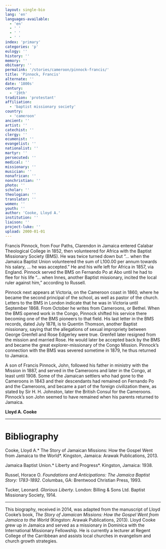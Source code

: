 ```yaml
---
layout: single-bio
lang: 'en'
languages-available:
  - 'en'
  - ' '
  - ' '
  - ' '
index: 'primary'
categories: 'p'
eulogy: ''
history: ''
memory: ''
obituary: ''
permalink: '/stories/cameroon/pinnock-francis/'
title: 'Pinnock, Francis'
alternate: ''
date: '1800s'
century:
  - '19th'
tradition: 'protestant'
affiliation:
  - 'baptist missionary society'
country:
  - 'cameroon'
ancient: ''
artist: ''
catechist: ''
clergy: ''
ecumenist: ''
evangelist: ''
nationalist: ''
martyr: ''
persecuted: ''
medical: ''
missionary: ''
musician: ''
nonafrican: ''
nonchristian: ''
photo: ''
scholar: ''
theologian: ''
translator: ''
women: ''
youth: ''
author: 'Cooke, Lloyd A.'
institution: ''
liaison: ''
project-luke: ''
upload: 2000-01-01
---
```



Francis Pinnock, from Four Paths, Clarendon in Jamaica entered Calabar Theological College in 1852, then volunteered for Africa with the Baptist Missionary Society (BMS). He was twice turned down but “... when the Jamaica Baptist Union volunteered the sum of L100.00 per annum towards his salary, … he was accepted.” He and his wife left for Africa in 1857, via England. Pinnock served the BMS on Fernando Po at Abo until he had to flee for his life “... when Innes, another Baptist missionary, incited the local ruler against him,” according to Russell.

Pinnock next appears at Victoria, on the Cameroon coast in 1860, where he became the second principal of the school, as well as pastor of the church. Letters to the BMS in London indicate that he was in Victoria until September 1868. From October he writes from Cameroons, or Bethel. When the BMS opened work in the Congo, Pinnock shifted his service there becoming one of the BMS pioneers to that field. His last letter in the BMS records, dated July 1878, is to Quentin Thomson, another Baptist missionary, saying that the allegations of sexual impropriety between George Grenfell and Rose Edgerley were true. Grenfell later resigned from the mission and married Rose. He would later be accepted back by the BMS and became the great explorer-missionary of the Congo Mission. Pinnock’s connection with the BMS was severed sometime in 1879, he thus returned to Jamaica.

A son of Francis Pinnock, John, followed his father in ministry with the Mission in 1887, and served in the Cameroons and later in the Congo, at least until 1908. Some of the Jamaican settlers who had gone to the Cameroons in 1843 and their descendants had remained on Fernando Po and the Cameroons, and became a part of the foreign civilization there, as stated by Sir H. H. Johnston, later the British Consul for the Cameroons. Pinnock’s son John seemed to have remained when his parents returned to Jamaica.

**Lloyd A. Cooke**

---

# Bibliography
Cooke, Lloyd A.* The Story of Jamaican Missions: How the Gospel Went from Jamaica to the World*. Kingston, Jamaica: Arawak Publications, 2013.

Jamaica Baptist Union.* Liberty and Progress*. Kingston, Jamaica: 1938.

Russel, Horace O. *Foundations and Anticipations: The Jamaica Baptist Story: 1783-1892*. Columbas, GA: Brentwood Christian Press, 1993.

Tucker, Leonard. *Glorious Liberty*. London: Billing & Sons Ltd. Baptist Missionary Society, 1914.

---

This biography, received in 2014, was adapted from the manuscript of Lloyd Cooke’s book, *The Story of Jamaican Missions: How the Gospel Went from Jamaica to the World* (Kingston: Arawak Publications, 2013). Lloyd Cooke grew up in Jamaica and served as a missionary in Dominica with the International Missionary Fellowship. He is currently a lecturer at Regent College of the Carribbean and assists local churches in evangelism and church growth strategies.
